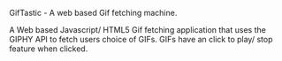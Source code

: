GifTastic - A web based Gif fetching machine.

A Web based Javascript/ HTML5 Gif fetching application that uses the GIPHY API to fetch users choice of GIFs. GIFs have an click to play/ stop feature when clicked.